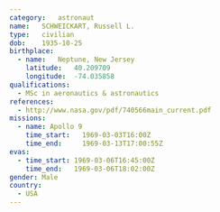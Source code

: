 ```yaml
---
category:	astronaut
name:	SCHWEICKART, Russell L.
type:	civilian
dob:	1935-10-25
birthplace:
  - name:	Neptune, New Jersey
    latitude:	40.209709
    longitude:	-74.035858
qualifications:
  - MSc in aeronautics & astronautics
references:
  - http://www.nasa.gov/pdf/740566main_current.pdf
missions:
  - name: Apollo 9
    time_start:   1969-03-03T16:00Z
    time_end:     1969-03-13T17:00:55Z
evas:
  - time_start: 1969-03-06T16:45:00Z
    time_end:   1969-03-06T18:02:00Z
gender:	Male
country:
  - USA
---
```

